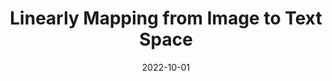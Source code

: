 ---
title: "Linearly Mapping from Image to Text Space"
collection: publications
permalink: 
excerpt: ''
date: 2022-10-01
venue: 'Pre-print'
paperurl: ''
citation: ''
---